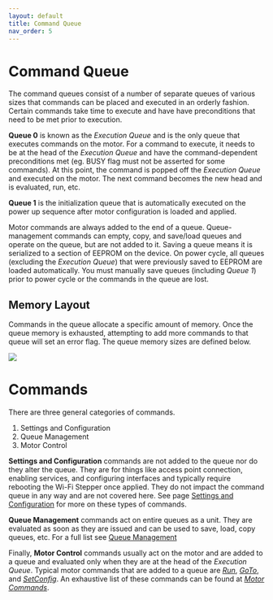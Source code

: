 ```yaml
---
layout: default
title: Command Queue
nav_order: 5
---
```

# Command Queue
The command queues consist of a number of separate queues of various sizes that commands can be placed and executed in an orderly fashion. Certain commands take time to execute and have have preconditions that need to be met prior to execution.

**Queue 0** is known as the *Execution Queue* and is the only queue that executes commands on the motor. For a command to execute, it needs to be at the head of the *Execution Queue* and have the command-dependent preconditions met (eg. BUSY flag must not be asserted for some commands). At this point, the command is popped off the *Execution Queue* and executed on the motor. The next command becomes the new head and is evaluated, run, etc.

**Queue 1** is the initialization queue that is automatically executed on the power up sequence after motor configuration is loaded and applied.

Motor commands are always added to the end of a queue. Queue-management commands can empty, copy, and save/load queues and operate on the queue, but are not added to it. Saving a queue means it is serialized to a section of EEPROM on the device. On power cycle, all queues (excluding the *Execution Queue*) that were previously saved to EEPROM are loaded automatically. You must manually save queues (including *Queue 1*) prior to power cycle or the commands in the queue are lost.  

## Memory Layout
Commands in the queue allocate a specific amount of memory. Once the queue memory is exhausted, attempting to add more commands to that queue will set an error flag. The queue memory sizes are defined below. 

![](/images/command-queue.png)

# Commands
There are three general categories of commands.

1. Settings and Configuration
2. Queue Management
3. Motor Control

**Settings and Configuration** commands are not added to the queue nor do they alter the queue. They are for things like access point connection, enabling services, and configuring interfaces and typically require rebooting the Wi-Fi Stepper once applied. They do not impact the command queue in any way and are not covered here. See page [Settings and Configuration](/commands/configuration.html) for more on these types of commands.

**Queue Management** commands act on entire queues as a unit. They are evaluated as soon as they are issued and can be used to save, load, copy queues, etc. For a full list see [Queue Management](/commands/queue.html) 

Finally, **Motor Control** commands usually act on the motor and are added to a queue and evaluated only when they are at the head of the *Execution Queue*. Typical motor commands that are added to a queue are *[Run](/commands/motor.html#run)*, *[GoTo](/commands/motor.html#goto)*, and *[SetConfig](/commands/motor.html#setconfig)*. An exhaustive list of these commands can be found at *[Motor Commands](/commands/motor.html)*.
